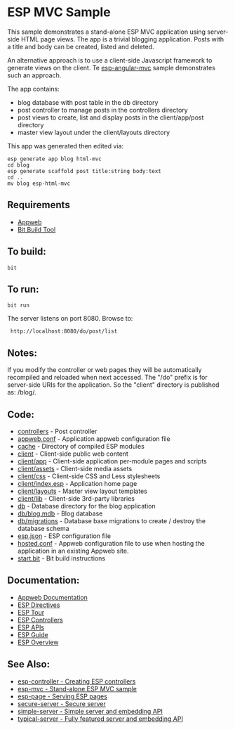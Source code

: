ESP MVC Sample
===

This sample demonstrates a stand-alone ESP MVC application using server-side HTML page views. 
The app is a trivial blogging application.  Posts with a title and body can be created, listed and deleted.

An alternative approach is to use a client-side Javascript framework to generate views on the client.
Te [esp-angular-mvc](../esp-angular-mvc/README.md) sample demonstrates such an approach.

The app contains:
* blog database with post table in the db directory
* post controller to manage posts in the controllers directory
* post views to create, list and display posts in the client/app/post directory
* master view layout under the client/layouts directory

This app was generated then edited via:

    esp generate app blog html-mvc
    cd blog
    esp generate scaffold post title:string body:text
    cd ..
    mv blog esp-html-mvc

Requirements
---
* [Appweb](http://embedthis.com/downloads/appweb/download.ejs)
* [Bit Build Tool](http://embedthis.com/downloads/bit/download.ejs)

To build:
---
    bit 

To run:
---
    bit run

The server listens on port 8080. Browse to: 
 
     http://localhost:8080/do/post/list

Notes:
---
If you modify the controller or web pages they will be automatically recompiled and reloaded when next accessed.
The "/do" prefix is for server-side URIs for the application. So the "client" directory is published as: /blog/.

Code:
---
* [controllers](controllers/post.c) - Post controller
* [appweb.conf](appweb.conf) - Application appweb configuration file
* [cache](cache) - Directory of compiled ESP modules
* [client](client) - Client-side public web content
* [client/app](client/app) - Client-side application per-module pages and scripts
* [client/assets](client/assets) - Client-side media assets
* [client/css](client/css) - Client-side CSS and Less stylesheets
* [client/index.esp](client/index.esp) - Application home page
* [client/layouts](client/layouts) - Master view layout templates 
* [client/lib](client/lib) - Client-side 3rd-party libraries
* [db](db) - Database directory for the blog application
* [db/blog.mdb](db/blog.mdb) - Blog database 
* [db/migrations](db/migrations) - Database base migrations to create / destroy the database schema
* [esp.json](esp.json) - ESP configuration file
* [hosted.conf](hosted.conf) - Appweb configuration file to use when hosting the application in an existing Appweb site.
* [start.bit](start.bit) - Bit build instructions

Documentation:
---
* [Appweb Documentation](http://embedthis.com/products/appweb/doc/index.html)
* [ESP Directives](http://embedthis.com/products/appweb/doc/guide/appweb/users/dir/esp.html)
* [ESP Tour](http://embedthis.com/products/appweb/doc/guide/esp/users/tour.html)
* [ESP Controllers](http://embedthis.com/products/appweb/doc/guide/esp/users/controllers.html)
* [ESP APIs](http://embedthis.com/products/appweb/doc/api/esp.html)
* [ESP Guide](http://embedthis.com/products/appweb/doc/guide/esp/users/index.html)
* [ESP Overview](http://embedthis.com/products/appweb/doc/guide/esp/users/using.html)

See Also:
---
* [esp-controller - Creating ESP controllers](../esp-controller/README.md)
* [esp-mvc - Stand-alone ESP MVC sample](../esp-mvc/README.md)
* [esp-page - Serving ESP pages](../esp-page/README.md)
* [secure-server - Secure server](../secure-server/README.md)
* [simple-server - Simple server and embedding API](../simple-server/README.md)
* [typical-server - Fully featured server and embedding API](../typical-server/README.md)
